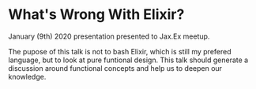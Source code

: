 # What's Wrong With Elixir?

January (9th) 2020 presentation presented to Jax.Ex meetup.

The pupose of this talk is not to bash Elixir, which is still my prefered
language, but to look at pure funtional design. This talk should generate a
discussion around functional concepts and help us to deepen our knowledge.
